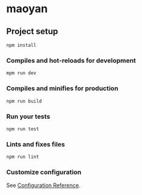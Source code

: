 # maoyan

## Project setup
```
npm install
```

### Compiles and hot-reloads for development
```
mpm run dev
```

### Compiles and minifies for production
```
npm run build
```

### Run your tests
```
npm run test
```

### Lints and fixes files
```
npm run lint
```

### Customize configuration
See [Configuration Reference](https://cli.vuejs.org/config/).
